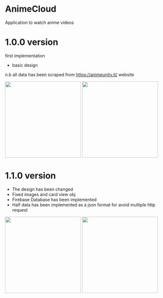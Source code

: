 # AnimeCloud
Application to watch anime videos

# 1.0.0 version
first implementation
- basic design

n.b all data has been scraped from https://animeunity.it/ website

<p align="center">
  <img src="https://user-images.githubusercontent.com/15950481/73614690-b1325980-4601-11ea-865c-3bba7962f3dd.png" width="250"/>  
  <img src="https://user-images.githubusercontent.com/15950481/73614691-b1325980-4601-11ea-8de5-cc364a113f43.png" width="250"/> 
</p>

# 1.1.0 version
- The design has been changed
- Fixed images and card view obj
- Firebase Database has been implemented
- Half data has been implemented as a json format for avoid multiple http request

<p align="center">
  <img src="https://user-images.githubusercontent.com/15950481/74111540-88780a00-4b95-11ea-94ef-adc0012dd836.png" width="250"/>
  <img src="https://user-images.githubusercontent.com/15950481/74111541-8a41cd80-4b95-11ea-844a-45ade27675ff.png" width="250"/>  
</p>
